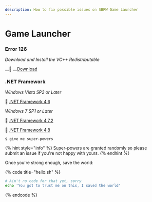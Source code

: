 ```yaml
---
description: How to fix possible issues on SBRW Game Launcher
---
```


# Game Launcher

### **Error 126**

_Download and Install the VC++ Redistributable_

\_\_💾 __[Download](https://aka.ms/vs/16/release/VC_redist.x86.exe)

### **.NET Framework**

_Windows Vista SP2 or Later_

💾 [.NET Framework 4.6](https://dotnet.microsoft.com/download/dotnet-framework/thank-you/net46-web-installer)

_Windows 7 SP1 or Later_

💾 [.NET Framework 4.7.2](https://dotnet.microsoft.com/download/dotnet-framework/thank-you/net472-web-installer)

💾 [.NET Framework 4.8](https://dotnet.microsoft.com/download/dotnet-framework/thank-you/net48-web-installer)

```
$ give me super-powers
```

{% hint style="info" %}
 Super-powers are granted randomly so please submit an issue if you're not happy with yours.
{% endhint %}

Once you're strong enough, save the world:

{% code title="hello.sh" %}
```bash
# Ain't no code for that yet, sorry
echo 'You got to trust me on this, I saved the world'
```
{% endcode %}



